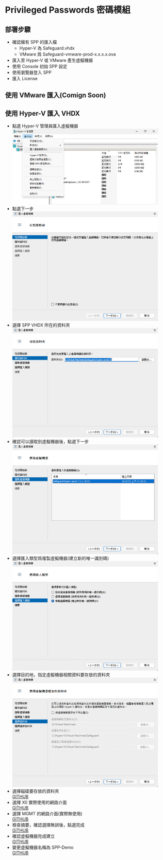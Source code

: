 # Privileged Passwords 密碼模組 <br>

## 部署步驟
- 確認擁有 SPP 的匯入檔<br>
  - Hyper-V 為 Safeguard.vhdx<br>
  - VMware 爲 Safeguard-vmware-prod-x.x.x.x.ova<br>
- 匯入至 Hyper-V 或 VMware 產生虛擬機器<br>
- 使用 Console 初始 SPP 設定<br>
- 使用瀏覽器登入 SPP <br>
- 匯入 License <br>

## 使用 VMware 匯入(Comign Soon)

## 使用 Hyper-V 匯入 VHDX

- 點選 Hyper-V 管理員匯入虛擬機器<br>
  ![GITHUB](/images/spp/1.png "匯入虛擬機器")<br>
- 點選下一步<br>
  ![GITHUB](/images/spp/2.png "下一步")<br>
- 選擇 SPP VHDX 所在的資料夾<br>
  ![GITHUB](/images/spp/3.png "選擇 SPP VHDX 所在的資料夾")<br>
- 確認可以讀取到虛擬機器後，點選下一步<br>
  ![GITHUB](/images/spp/4.png "確認可以讀取到虛擬機器後")<br>
- 選擇匯入類型爲複製虛擬機器(建立新的唯一識別碼)<br>
  ![GITHUB](/images/spp/5.png "選擇匯入類型爲複製虛擬機器")<br>
- 選擇目的地，指定虛擬機器相關資料要存放的資料夾<br>
  ![GITHUB](/images/spp/6.png "選擇目的地")<br>
- 選擇磁碟要存放的資料夾<br>
  [GITHUB](/images/spp/7.png "選擇磁碟要存放的資料夾")<br>
- 選擇 X0 實際使用的網路介面<br>
  [GITHUB](/images/spp/8.png "擇 X0 實際使用的網路介面")<br>
- 選擇 MGMT 的網路介面(實際無使用)<br>
  [GITHUB](/images/spp/9.png "選擇 MGMT 的網路介面")<br>
- 檢查摘要，確認選擇無誤後，點選完成<br>
  [GITHUB](/images/spp/10.png "檢查摘要")<br>
- 確認虛擬機器完成建立<br>
  [GITHUB](/images/spp/11.png "確認虛擬機器完成建立")<br>
- 變更虛擬機器名稱為 SPP-Demo<br>
  [GITHUB](/images/spp/12.png "更虛擬機器名稱為 SPP-Demo")<br>


